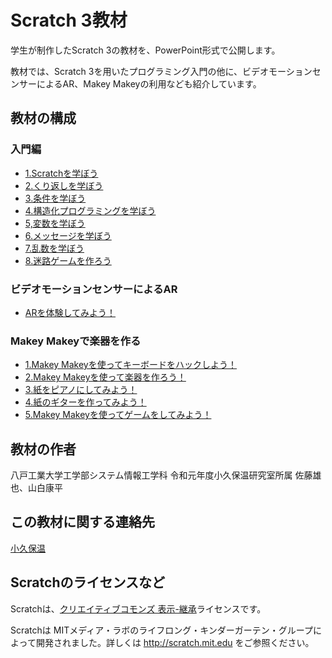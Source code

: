 # Scratch 3教材

学生が制作したScratch 3の教材を、PowerPoint形式で公開します。

教材では、Scratch 3を用いたプログラミング入門の他に、ビデオモーションセンサーによるAR、Makey Makeyの利用なども紹介しています。

## 教材の構成
### 入門編
* [1.Scratchを学ぼう](https://github.com/akokubo/scratch3-materials/raw/master/scratch3-introduction-1.pptx)
* [2.くり返しを学ぼう](https://github.com/akokubo/scratch3-materials/raw/master/scratch3-introduction-2.pptx)
* [3.条件を学ぼう](https://github.com/akokubo/scratch3-materials/raw/master/scratch3-introduction-3.pptx)
* [4.構造化プログラミングを学ぼう](https://github.com/akokubo/scratch3-materials/raw/master/scratch3-introduction-4.pptx)
* [5,変数を学ぼう](https://github.com/akokubo/scratch3-materials/raw/master/scratch3-introduction-5.pptx)
* [6.メッセージを学ぼう](https://github.com/akokubo/scratch3-materials/raw/master/scratch3-introduction-6.pptx)
* [7.乱数を学ぼう](https://github.com/akokubo/scratch3-materials/raw/master/scratch3-introduction-7.pptx)
* [8.迷路ゲームを作ろう](https://github.com/akokubo/scratch3-materials/raw/master/scratch3-introduction-8.pptx)

### ビデオモーションセンサーによるAR
* [ARを体験してみよう！](https://github.com/akokubo/scratch3-materials/raw/master/scratch3-video-motion-sensor.pptx)

### Makey Makeyで楽器を作る
* [1.Makey Makeyを使ってキーボードをハックしよう！](https://github.com/akokubo/scratch3-materials/raw/master/scratch3-makey-makey-01.pptx)
* [2.Makey Makeyを使って楽器を作ろう！](https://github.com/akokubo/scratch3-materials/raw/master/scratch3-makey-makey-02.pptx)
* [3.紙をピアノにしてみよう！](https://github.com/akokubo/scratch3-materials/raw/master/scratch3-makey-makey-03.pptx)
* [4.紙のギターを作ってみよう！](https://github.com/akokubo/scratch3-materials/raw/master/scratch3-makey-makey-04.pptx)
* [5.Makey Makeyを使ってゲームをしてみよう！](https://github.com/akokubo/scratch3-materials/raw/master/scratch3-makey-makey-05.pptx)


## 教材の作者

八戸工業大学工学部システム情報工学科 令和元年度小久保温研究室所属 佐藤雄也、山白康平

## この教材に関する連絡先

[小久保温](https://akokubo.github.io/)

## Scratchのライセンスなど
Scratchは、[クリエイティブコモンズ 表示-継承](https://creativecommons.org/licenses/by-sa/2.0/jp/)ライセンスです。

Scratchは MITメディア・ラボのライフロング・キンダーガーテン・グループによって開発されました。詳しくは http://scratch.mit.edu をご参照ください。

